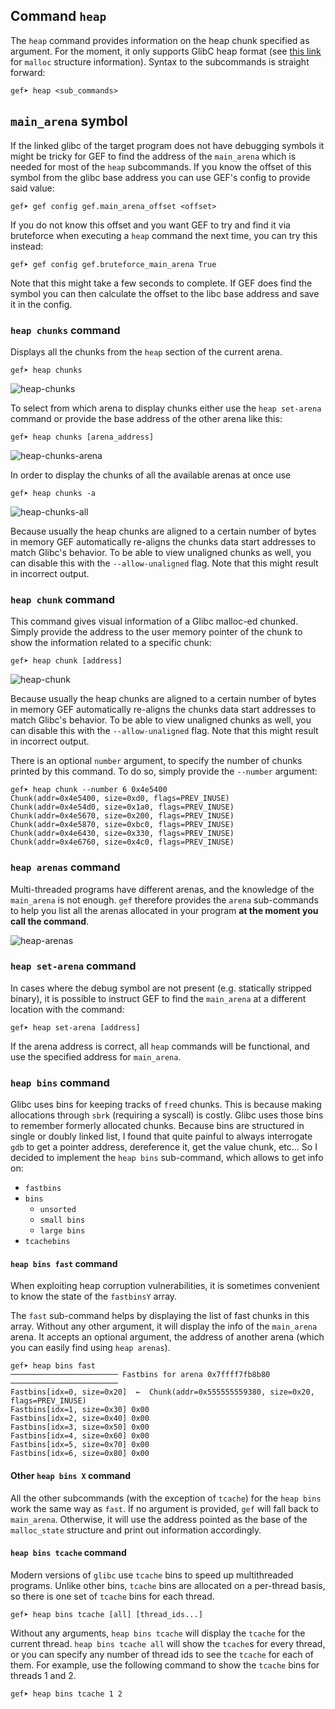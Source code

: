 ## Command `heap`

The `heap` command provides information on the heap chunk specified as argument. For
the moment, it only supports GlibC heap format (see
[this link](https://code.woboq.org/userspace/glibc/malloc/malloc.c.html#malloc_chunk)
for `malloc` structure information). Syntax to the subcommands is straight forward:

```
gef➤ heap <sub_commands>
```

## `main_arena` symbol ###

If the linked glibc of the target program does not have debugging symbols it
might be tricky for GEF to find the address of the `main_arena` which is needed
for most of the `heap` subcommands. If you know the offset of this symbol from
the glibc base address you can use GEF's config to provide said value:

```
gef➤ gef config gef.main_arena_offset <offset>
```

If you do not know this offset and you want GEF to try and find it via bruteforce
when executing a `heap` command the next time, you can try this instead:

```
gef➤ gef config gef.bruteforce_main_arena True
```

Note that this might take a few seconds to complete. If GEF does find the symbol
you can then calculate the offset to the libc base address and save it in the config.


### `heap chunks` command ###

Displays all the chunks from the `heap` section of the current arena.

```
gef➤ heap chunks
```

![heap-chunks](https://i.imgur.com/y90SfKH.png)

To select from which arena to display chunks either use the `heap set-arena`
command or provide the base address of the other arena like this:

```
gef➤ heap chunks [arena_address]
```

![heap-chunks-arena](https://i.imgur.com/y1fybRx.png)

In order to display the chunks of all the available arenas at once use

```
gef➤ heap chunks -a
```

![heap-chunks-all](https://i.imgur.com/pTjRJFo.png)

Because usually the heap chunks are aligned to a certain number of bytes in
memory GEF automatically re-aligns the chunks data start addresses to match
Glibc's behavior. To be able to view unaligned chunks as well, you can disable
this with the `--allow-unaligned` flag. Note that this might result in
incorrect output.

### `heap chunk` command ###

This command gives visual information of a Glibc malloc-ed chunked. Simply
provide the address to the user memory pointer of the chunk to show the
information related to a specific chunk:

```
gef➤ heap chunk [address]
```

![heap-chunk](https://i.imgur.com/WXpHR58.png)

Because usually the heap chunks are aligned to a certain number of bytes in
memory GEF automatically re-aligns the chunks data start addresses to match
Glibc's behavior. To be able to view unaligned chunks as well, you can disable
this with the `--allow-unaligned` flag. Note that this might result in
incorrect output.


There is an optional `number` argument, to specify the number of chunks printed
by this command. To do so, simply provide the `--number` argument:

```
gef➤ heap chunk --number 6 0x4e5400
Chunk(addr=0x4e5400, size=0xd0, flags=PREV_INUSE)
Chunk(addr=0x4e54d0, size=0x1a0, flags=PREV_INUSE)
Chunk(addr=0x4e5670, size=0x200, flags=PREV_INUSE)
Chunk(addr=0x4e5870, size=0xbc0, flags=PREV_INUSE)
Chunk(addr=0x4e6430, size=0x330, flags=PREV_INUSE)
Chunk(addr=0x4e6760, size=0x4c0, flags=PREV_INUSE)

```

### `heap arenas` command ###

Multi-threaded programs have different arenas, and the knowledge of the
`main_arena` is not enough. `gef` therefore provides the `arena` sub-commands
to help you list all the arenas allocated in your program **at the moment you
call the command**.

![heap-arenas](https://i.imgur.com/RUTiADa.png)

### `heap set-arena` command ###

In cases where the debug symbol are not present (e.g. statically stripped
binary), it is possible to instruct GEF to find the `main_arena` at a different
location with the command:

```
gef➤ heap set-arena [address]
```

If the arena address is correct, all `heap` commands will be functional, and use
the specified address for `main_arena`.

### `heap bins` command ###

Glibc uses bins for keeping tracks of `free`d chunks. This is because making
allocations through `sbrk` (requiring a syscall) is costly. Glibc uses those
bins to remember formerly allocated chunks. Because bins are structured in
single or doubly linked list, I found that quite painful to always interrogate
`gdb` to get a pointer address, dereference it, get the value chunk, etc... So
I decided to implement the `heap bins` sub-command, which allows to get info
on:

- `fastbins`
- `bins`
  - `unsorted`
  - `small bins`
  - `large bins`
- `tcachebins`

#### `heap bins fast` command ####

When exploiting heap corruption vulnerabilities, it is sometimes convenient to
know the state of the `fastbinsY` array.

The `fast` sub-command helps by displaying the list of fast chunks in this
array. Without any other argument, it will display the info of the `main_arena`
arena. It accepts an optional argument, the address of another arena (which you
can easily find using `heap arenas`).

```
gef➤ heap bins fast
──────────────────────── Fastbins for arena 0x7ffff7fb8b80 ────────────────────────
Fastbins[idx=0, size=0x20]  ←  Chunk(addr=0x555555559380, size=0x20, flags=PREV_INUSE)
Fastbins[idx=1, size=0x30] 0x00
Fastbins[idx=2, size=0x40] 0x00
Fastbins[idx=3, size=0x50] 0x00
Fastbins[idx=4, size=0x60] 0x00
Fastbins[idx=5, size=0x70] 0x00
Fastbins[idx=6, size=0x80] 0x00
```

#### Other `heap bins X` command ####

All the other subcommands (with the exception of `tcache`) for the `heap bins`
work the same way as `fast`. If no argument is provided, `gef` will fall back
to `main_arena`. Otherwise, it will use the address pointed as the base of the
`malloc_state` structure and print out information accordingly.

#### `heap bins tcache` command ####

Modern versions of `glibc` use `tcache` bins to speed up multithreaded
programs.  Unlike other bins, `tcache` bins are allocated on a per-thread
basis, so there is one set of `tcache` bins for each thread.

```
gef➤ heap bins tcache [all] [thread_ids...]
```

Without any arguments, `heap bins tcache` will display the `tcache` for the
current thread. `heap bins tcache all` will show the `tcache`s for every
thread, or you can specify any number of thread ids to see the `tcache` for
each of them. For example, use the following command to show the `tcache` bins
for threads 1 and 2.

```
gef➤ heap bins tcache 1 2
```
